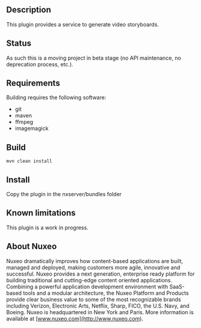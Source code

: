 ## Description
This plugin provides a service to generate video storyboards.

## Status
As such this is a moving project in beta stage (no API maintenance, no deprecation process, etc.).

## Requirements
Building requires the following software:
- git
- maven
- ffmpeg
- imagemagick

## Build
```
mvn clean install
```

## Install
Copy the plugin in the nxserver/bundles folder

## Known limitations
This plugin is a work in progress.

## About Nuxeo
Nuxeo dramatically improves how content-based applications are built, managed and deployed, making customers more agile, innovative and successful. Nuxeo provides a next generation, enterprise ready platform for building traditional and cutting-edge content oriented applications. Combining a powerful application development environment with SaaS-based tools and a modular architecture, the Nuxeo Platform and Products provide clear business value to some of the most recognizable brands including Verizon, Electronic Arts, Netflix, Sharp, FICO, the U.S. Navy, and Boeing. Nuxeo is headquartered in New York and Paris. More information is available at [www.nuxeo.com](http://www.nuxeo.com).
